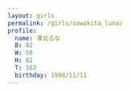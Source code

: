 ```yaml
---
layout: girls
permalink: /girls/sawakita_luna/
profile:
  name: 澤北るな
  B: 82
  W: 58
  H: 82
  T: 162
  birthday: 1998/11/11
---
```

